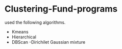 # Clustering-Fund-programs

used the following algorithms.
- Kmeans
- Hierarchical
- DBScan
-Dirichilet Gaussian mixture

